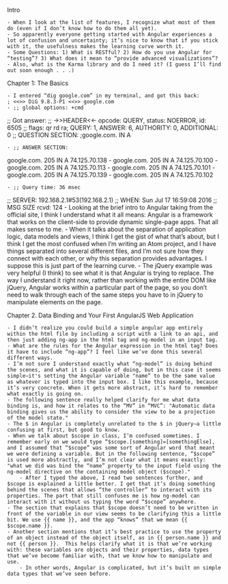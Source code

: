 Intro

    - When I look at the list of features, I recognize what most of them do (even if I don’t know how to do them all yet).
    - So apparently everyone getting started with Angular experiences a lot of confusion and uncertainty; it’s nice to know that if you stick with it, the usefulness makes the learning curve worth it.
    - Some Questions: 1) What is RESTful? 2) How do you use Angular for “testing”? 3) What does it mean to “provide advanced visualizations”?
    - Also, what is the Karma library and do I need it? (I guess I’ll find out soon enough . . .)

Chapter 1: The Basics

    - I entered “dig google.com” in my terminal, and got this back:                 ; <<>> DiG 9.8.3-P1 <<>> google.com
    - ;; global options: +cmd
;; Got answer:
;; ->>HEADER<<- opcode: QUERY, status: NOERROR, id: 6505
;; flags: qr rd ra; QUERY: 1, ANSWER: 6, AUTHORITY: 0, ADDITIONAL: 0
;; QUESTION SECTION:
;google.com. IN A

    - ;; ANSWER SECTION:
google.com. 205 IN A 74.125.70.138
    - google.com. 205 IN A 74.125.70.100
    - google.com. 205 IN A 74.125.70.113
    - google.com. 205 IN A 74.125.70.101
    - google.com. 205 IN A 74.125.70.139
    - google.com. 205 IN A 74.125.70.102

    - ;; Query time: 36 msec
;; SERVER: 192.168.2.1#53(192.168.2.1)
;; WHEN: Sun Jul 17 16:59:08 2016
;; MSG SIZE  rcvd: 124
    - Looking at the brief intro to Angular taking from the official site, I think I understand what it all means: Angular is a framework that works on the client-side to provide dynamic single-page apps. That all makes sense to me.
    - When it talks about the separation of application logic, data models and views, I think I get the gist of what that’s about, but I think I get the most confused when I’m writing an Atom project, and I have things separated into several different files, and I’m not sure how they connect with each other, or why this separation provides advantages. I suppose this is just part of the learning curve.
    - The jQuery example was very helpful (I think) to see what it is that Angular is trying to replace. The way I understand it right now, rather than working with the entire DOM like jQuery, Angular works within a particular part of the page, so you don’t need to walk through each of the same steps you have to in jQuery to manipulate elements on the page.

Chapter 2. Data Binding and Your First AngularJS Web Application

    - I didn’t realize you could build a simple angular app entirely within the html file by including a script with a link to an api, and then just adding ng-app in the html tag and ng-model in an input tag.
    - What are the rules for the Angular expression in the html tag? Does it have to include “ng-app”? I feel like we’ve done this several different ways.
    - I’m not sure I understand exactly what “ng-model” is doing behind the scenes, and what it is capable of doing, but in this case it seems simple—it's setting the Angular variable "name” to be the same value as whatever is typed into the input box. I like this example, because it’s very concrete. When it gets more abstract, it’s hard to remember what exactly is going on.
    - The following sentence really helped clarify for me what data binding is, and how it relates to the “MV” in “MVC”: "Automatic data binding gives us the ability to consider the view to be a projection of the model state."
    - The $ in Angular is completely unrelated to the $ in jQuery—a little confusing at first, but good to know.
    - When we talk about $scope in class, I’m confused sometimes. I remember early on we would type “$scope.[something]=[somethingElse], and I assumed that “$scope” was some sort of Angular word that meant we were defining a variable. But in the following sentence, “$scope” is used more abstractly, and I’m not clear what it means exactly: "what we did was bind the “name” property to the input field using the ng-model directive on the containing model object ($scope)."
        - After I typed the above, I read two sentences further, and $scope is explained a little better. I get that it’s doing something behind the scenes that allows “the controller” to interact with its properties. The part that still confuses me is how ng-model can interact with it without us typing the word “$scope” anywhere.
    - The section that explains that $scope doesn’t need to be written in front of the variable in our view seems to be clarifying this a little bit. We use {{ name }}, and the app “knows” that we mean {{ $scope.name }}.
    - Another section mentions that it’s best practice to use the property of an object instead of the object itself, as in {{ person.name }} and not {{ person }}.  This helps clarify what it is that we’re working with: these variables are objects and their properties, data types that we’ve become familiar with, that we know how to manipulate and use.
        - In other words, Angular is complicated, but it’s built on simple data types that we’ve seen before.
